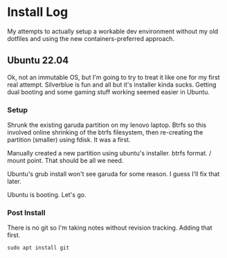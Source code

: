 # Install Log

My attempts to actually setup a workable dev environment without my old dotfiles and using the new containers-preferred approach.

## Ubuntu 22.04

Ok, not an immutable OS, but I'm going to try to treat it like one for my first real attempt. Silverblue is fun and all but it's installer kinda sucks. Getting dual booting and some gaming stuff working seemed easier in Ubuntu.

### Setup

Shrunk the existing garuda partition on my lenovo laptop. Btrfs so this involved online shrinking of the btrfs filesystem, then re-creating the partition (smaller) using fdisk. It was a first.

Manually created a new partition using ubuntu's installer. btrfs format. / mount point. That should be all we need.

Ubuntu's grub install won't see garuda for some reason. I guess I'll fix that later.

Ubuntu is booting. Let's go.

### Post Install

There is no git so I'm taking notes without revision tracking. Adding that first.

```
sudo apt install git
```

